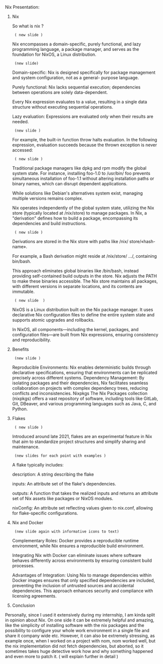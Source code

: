 Nix Presentation:

1. Nix

	So what is nix ? 

		( new slide )

	Nix encompasses a domain-specific, purely functional, and 	lazy programming language, a package manager, and serves 	as the foundation for NixOS, a Linux distribution.

		
		(new slide)

	Domain-specific: Nix is designed specifically for package 		management and system configuration, not as a general-		purpose language.

	Purely functional: Nix lacks sequential execution; 			dependencies between operations are solely data-dependent.

	Every Nix expression evaluates to a value, resulting in a single 	data structure without executing sequential operations.
	
	Lazy evaluation: Expressions are evaluated only when their 	results are needed.
	
		(new slide )

	For example, the built-in function throw halts evaluation. In the 	following expression, evaluation succeeds because the thrown 	exception is never accessed:

		( new slide )

	Traditional package managers like dpkg and rpm modify the 	global system state. For instance, installing foo-1.0 to /usr/bin/	foo prevents simultaneous installation of foo-1.1 without 		altering installation paths or binary names, which can disrupt 	dependent applications.
	
	While solutions like Debian's alternatives system exist, 			managing multiple versions remains complex.


	Nix operates independently of the global system state, 			utilizing the Nix store (typically located at /nix/store) to 		manage packages.
	In Nix, a "derivation" defines how to build a package, 			encompassing its dependencies and build instructions.


		( new slide )
	
	Derivations are stored in the Nix store with paths like /nix/		store/«hash-name».

	For example, a Bash derivation might reside at /nix/store/		…/, 	containing bin/bash.
	
	This approach eliminates global binaries like /bin/bash, 		instead providing self-contained build outputs in the store.
	Nix adjusts the PATH to make these binaries accessible.
	The Nix store maintains all packages, with different versions in 	separate locations, and its contents are immutable.

	
		( new slide  ) 
	
	NixOS is a Linux distribution built on the Nix package 			manager. It uses declarative Nix configuration files to define 	the entire system state and supports atomic upgrades and 		rollbacks.
	
	In NixOS, all components—including the kernel, packages, and 	configuration files—are built from Nix expressions, ensuring 	consistency and reproducibility.



2. Benefits 

		(new slide )
	
	Reproducible Environments:
	Nix enables deterministic builds through declarative 			specifications, ensuring that environments can be replicated 	precisely across different systems.
	Dependency Management:
	By isolating packages and their dependencies, Nix facilitates 	seamless collaboration on projects with complex dependency 	trees, reducing conflicts and inconsistencies.
	Nixpkgs
	The Nix Packages collection (nixpkgs) offers a vast repository 	of software, including tools like GitLab, Git, DBeaver, and 		various programming languages such as Java, C, and Python.

3. Flakes

		( new slide )
	
	Introduced around late 2021, flakes are an experimental 		feature in Nix that aim to standardize project structures and 	simplify sharing and maintenance.

		(new slides for each point with examples )

	A flake typically includes:
	
	description: A string describing the flake
	
	inputs: An attribute set of the flake's dependencies.
	
	outputs: A function that takes the realized inputs and returns 	an attribute set of Nix assets like packages or NixOS modules.
	
	nixConfig: An attribute set reflecting values given to nix.conf, 	allowing for flake-specific configurations.

4. Nix and Docker

		(new slide again with informative icons to text)

	Complementary Roles: 
	Docker provides a reproducible 	runtime environment, while 		Nix ensures a reproducible build environment. 

	Integrating Nix with Docker can eliminate issues where 			software behaves differently across environments by 			ensuring consistent build processes.

	Advantages of Integration:
	Using Nix to manage dependencies within Docker images 		ensures that only specified dependencies are included, 		preventing the inclusion of untrusted sources and accidental 	dependencies. 
	This approach enhances security and compliance with 			licensing agreements.
	

5. Conclusion

Personally, since I used it extensively during my internship, I am kinda split in opinion about Nix. On one side it can be extremely helpful and amazing, like the simplicity of installing software with the nix packages and the possibility to configure your whole work environment in a single file and share it company wide etc.
However, it can also be extremely stressing, as example once, when I worked on a project with nom, nom worked well, but the nix implementation did not fetch dependencies, but aborted, so it sometimes takes huge detective work how and why something happened and even more to patch it. ( will explain further in detail )

